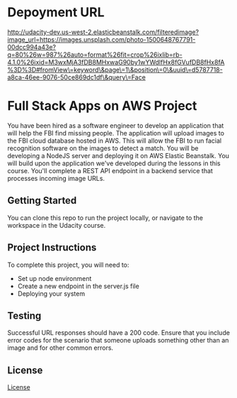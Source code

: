 # Depoyment URL

http://udacity-dev.us-west-2.elasticbeanstalk.com/filteredimage?image_url=https://images.unsplash.com/photo-1500648767791-00dcc994a43e?q=80%26w=987%26auto=format%26fit=crop%26ixlib=rb-4.1.0%26ixid=M3wxMjA3fDB8MHxwaG90by1wYWdlfHx8fGVufDB8fHx8fA%3D%3D#fromView\=keyword\&page\=1\&position\=0\&uuid\=d5787718-a8ca-46ee-9076-50ce869dc1df\&query\=Face

# Full Stack Apps on AWS Project

You have been hired as a software engineer to develop an application that will help the FBI find missing people.  The application will upload images to the FBI cloud database hosted in AWS. This will allow the FBI to run facial recognition software on the images to detect a match. You will be developing a NodeJS server and deploying it on AWS Elastic Beanstalk. 
You will build upon the application we've developed during the lessons in this course. You'll complete a REST API endpoint in a backend service that processes incoming image URLs.

## Getting Started

You can clone this repo to run the project locally, or navigate to the workspace in the Udacity course.

## Project Instructions

To complete this project, you will need to:

* Set up node environment
* Create a new endpoint in the server.js file
* Deploying your system

## Testing

Successful URL responses should have a 200 code. Ensure that you include error codes for the scenario that someone uploads something other than an image and for other common errors.

## License

[License](LICENSE.txt)
